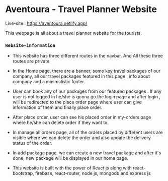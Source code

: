 # Aventoura - Travel Planner Website

Live-site : https://aventoura.netlify.app/

This webpage is all about a travel planner website for the tourists.

### `Website-information`

- This website has three different routes in the navbar. And All these three routes are private

- In the Home page, there are a banner, some key travel packages of our company, all our travel packages featured in this page , info about company and a minimalistic footer.

- User can book any of our packages from our featured packages . If any user is not logged in he/she is gonna go the login page and after login , will be redirected to the place order page where user can give information of them and finally place order.

- After place order, user can see his placed order in my-orders page where he/she can delete order if they want to.

- In manage all orders page, all of the orders placed by different users are visible where we can delete the order and also update the delivery status of the order.

- In add package page, we can create a new travel package and after it's done, new package will be displayed in our home page.

- This website is built with the power of React js along with react-bootstrap, firebase, react-router, node js, mongodb and express js
